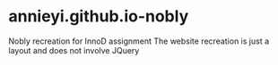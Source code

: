 # annieyi.github.io-nobly
Nobly recreation for InnoD assignment
The website recreation is just a layout and does not involve JQuery
